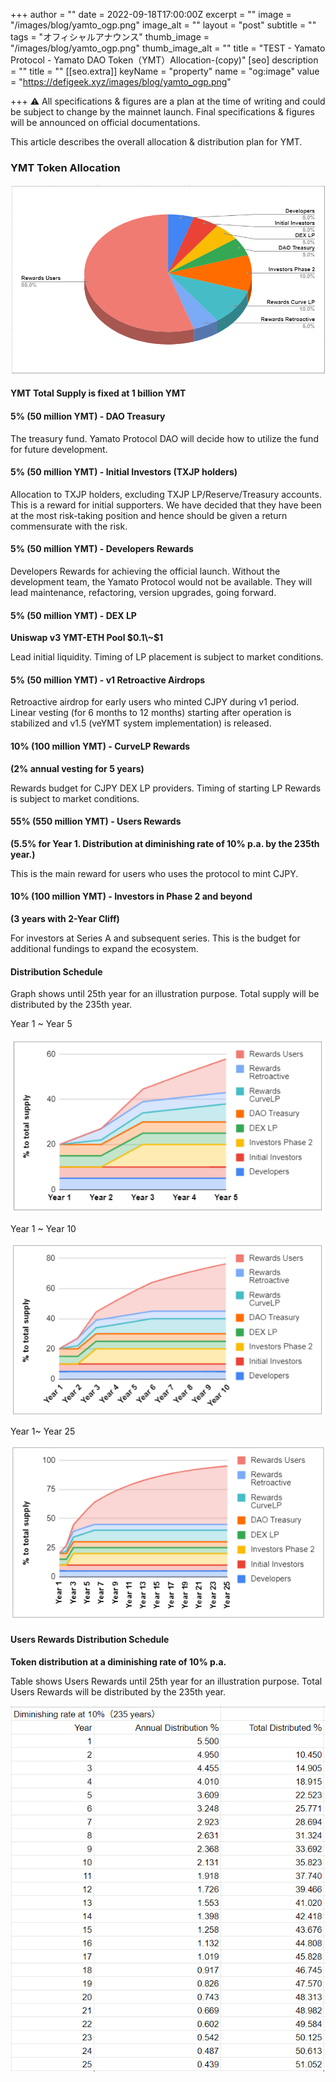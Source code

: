 +++
author = ""
date = 2022-09-18T17:00:00Z
excerpt = ""
image = "/images/blog/yamto_ogp.png"
image_alt = ""
layout = "post"
subtitle = ""
tags = "オフィシャルアナウンス"
thumb_image = "/images/blog/yamto_ogp.png"
thumb_image_alt = ""
title = "TEST - Yamato Protocol - Yamato DAO Token（YMT）Allocation-(copy)"
[seo]
description = ""
title = ""
[[seo.extra]]
keyName = "property"
name = "og:image"
value = "https://defigeek.xyz/images/blog/yamto_ogp.png"

+++
⚠️ All specifications & figures are a plan at the time of writing and could be subject to change by the mainnet launch. Final specifications & figures will be announced on official documentations.

This article describes the overall allocation & distribution plan for YMT.

### **YMT Token Allocation**

![](/images/blog/allocation-1.PNG)

#### **YMT Total Supply is fixed at 1 billion YMT**

#### **5% (50 million YMT) - DAO Treasury**

The treasury fund. Yamato Protocol DAO will decide how to utilize the fund for future development.

#### **5% (50 million YMT) - Initial Investors (TXJP holders)**

Allocation to TXJP holders, excluding TXJP LP/Reserve/Treasury accounts. This is a reward for initial supporters. We have decided that they have been at the most risk-taking position and hence should be given a return commensurate with the risk.

#### **5% (50 million YMT) - Developers Rewards**

Developers Rewards for achieving the official launch. Without the development team, the Yamato Protocol would not be available. They will lead maintenance, refactoring, version upgrades, going forward.

#### **5% (50 million YMT) - DEX LP**

**Uniswap v3 YMT-ETH Pool $0.1\~$1**

Lead initial liquidity. Timing of LP placement is subject to market conditions.

#### **5% (50 million YMT) - v1 Retroactive Airdrops**

Retroactive airdrop for early users who minted CJPY during v1 period. Linear vesting (for 6 months to 12 months) starting after operation is stabilized and v1.5 (veYMT system implementation) is released.

#### **10% (100 million YMT) - CurveLP Rewards**

**(2% annual vesting for 5 years)**

Rewards budget for CJPY DEX LP providers. Timing of starting LP Rewards is subject to market conditions.

#### **55% (550 million YMT) - Users Rewards**

**(5.5% for Year 1. Distribution at diminishing rate of 10% p.a. by the 235th year.)**

This is the main reward for users who uses the protocol to mint CJPY.

#### **10% (100 million YMT) - Investors in Phase 2 and beyond**

**(3 years with 2-Year Cliff)**

For investors at Series A and subsequent series. This is the budget for additional fundings to expand the ecosystem.

#### **Distribution Schedule**

Graph shows until 25th year for an illustration purpose. Total supply will be distributed by the 235th year.

Year 1 \~ Year 5

![](/images/blog/ymtdis3.PNG)

Year 1 \~ Year 10

![](/images/blog/ymtdis2.PNG)

Year 1\~ Year 25

![](/images/blog/ymtdis1.PNG)

#### **Users Rewards Distribution Schedule**

**Token distribution at a diminishing rate of 10% p.a.**

Table shows Users Rewards until 25th year for an illustration purpose. Total Users Rewards will be distributed by the 235th year.

![](/images/blog/usersrewards.PNG)